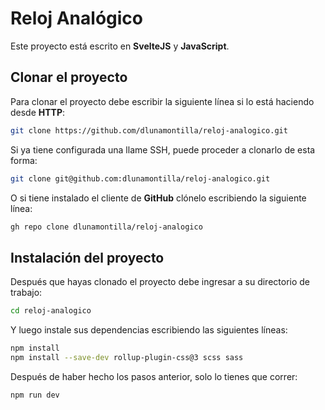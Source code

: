 # Reloj Analógico

Este proyecto está escrito en **SvelteJS** y **JavaScript**.

## Clonar el proyecto

Para clonar el proyecto debe escribir la siguiente línea si lo está haciendo desde **HTTP**:

```bash
git clone https://github.com/dlunamontilla/reloj-analogico.git
```

Si ya tiene configurada una llame SSH, puede proceder a clonarlo de esta forma:

```bash
git clone git@github.com:dlunamontilla/reloj-analogico.git
```

O si tiene instalado el cliente de **GitHub** clónelo escribiendo la siguiente línea:

```bash
gh repo clone dlunamontilla/reloj-analogico
```

## Instalación del proyecto

Después que hayas clonado el proyecto debe ingresar a su directorio de trabajo:

```bash
cd reloj-analogico
```

Y luego instale sus dependencias escribiendo las siguientes líneas:

```bash
npm install
npm install --save-dev rollup-plugin-css@3 scss sass
```

Después de haber hecho los pasos anterior, solo lo tienes que correr:

```bash
npm run dev
```